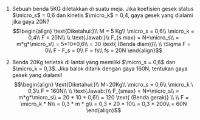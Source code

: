 1. Sebuah benda 5KG diletakkan di suatu meja. Jika koefisien gesek status $\micro_s$ = 0,6 dan kinetis $\micro_k$ = 0,4, gaya gesek yang dialami jika gaya 20N?
$$\begin{align}
\text{Diketahui:}\\
M = 5 Kg\\
\micro_s = 0,6\\
\micro_k = 0,4\\
F = 20N\\
\\
\text{Jawab:}\\
F_{s max} = N*\micro_s\\
= m*g*\micro_s\\
= 5*10*0,6\\
= 30 \text{ (Benda diam)}\\
\\
\Sigma F = 0\\
F - F_s = 0\\
F = fs\\
fs = 20N
\end{align}$$

2. Benda 20Kg terletak di lantai yang memiliki $\micro_s = 0,6$ dan $\micro_k = 0,3$. Jika balok ditarik dengan gaya 160N, tentukan gaya gesek yang dialami!
$$\begin{align}
\text{Diketahui:}\\
M=20Kg\\
\micro_s = 0,6\\
\micro_k \ 0,3\\
F = 160N\\
\\
\text{Jawab:}\\
F_{smax} = N*\micro_s\\
= m*g*\micro_s\\
= 20 * 10 * 0,6\\
= 120 \text{ (Benda gerak)}
\\
\\
F = \micro_k * N\\
= 0,3 * m * g\\
= 0,3 * 20 * 10\\
= 0,3 * 200\\
= 60N
\end{align}$$
